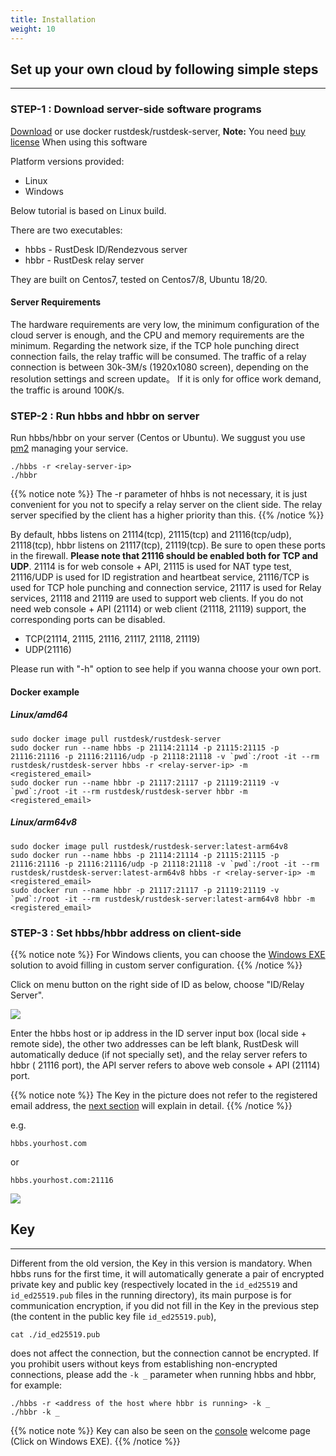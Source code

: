 ```yaml
---
title: Installation 
weight: 10
---
```


## Set up your own cloud by following simple steps
-----------

### STEP-1 : Download server-side software programs

[Download](https://github.com/rustdesk/rustdesk-server/) or use docker rustdesk/rustdesk-server, **Note:** You need [buy license](https://rustdesk.com/server/) When using this software

Platform versions provided:
  - Linux
  - Windows

Below tutorial is based on Linux build.

There are two executables:
  - hbbs - RustDesk ID/Rendezvous server
  - hbbr - RustDesk relay server

They are built on Centos7, tested on Centos7/8, Ubuntu 18/20.

#### Server Requirements
The hardware requirements are very low, the minimum configuration of the cloud server is enough, and the CPU and memory requirements are the minimum. Regarding the network size, if the TCP hole punching direct connection fails, the relay traffic will be consumed. The traffic of a relay connection is between 30k-3M/s (1920x1080 screen), depending on the resolution settings and screen update。 If it is only for office work demand, the traffic is around 100K/s.


### STEP-2 : Run hbbs and hbbr on server

Run hbbs/hbbr on your server (Centos or Ubuntu). We suggust you use [pm2](https://pm2.keymetrics.io/) managing your service.

```
./hbbs -r <relay-server-ip>
./hbbr
```
{{% notice note %}}
The -r parameter of hhbs is not necessary, it is just convenient for you not to specify a relay server on the client side. The relay server specified by the client has a higher priority than this.
{{% /notice %}}

By default, hbbs listens on 21114(tcp), 21115(tcp) and 21116(tcp/udp), 21118(tcp), hbbr listens on 21117(tcp), 21119(tcp). Be sure to open these ports in the firewall. **Please note that 21116 should be enabled both for TCP and UDP**. 21114 is for web console + API, 21115 is used for NAT type test, 21116/UDP is used for ID registration and heartbeat service, 21116/TCP is used for TCP hole punching and connection service, 21117 is used for Relay services, 21118 and 21119 are used to support web clients. If you do not need web console + API (21114) or web client (21118, 21119) support, the corresponding ports can be disabled.

- TCP(21114, 21115, 21116, 21117, 21118, 21119)
- UDP(21116)

Please run with "-h" option to see help if you wanna choose your own port.

#### Docker example

##### Linux/amd64
```
sudo docker image pull rustdesk/rustdesk-server
sudo docker run --name hbbs -p 21114:21114 -p 21115:21115 -p 21116:21116 -p 21116:21116/udp -p 21118:21118 -v `pwd`:/root -it --rm rustdesk/rustdesk-server hbbs -r <relay-server-ip> -m <registered_email>
sudo docker run --name hbbr -p 21117:21117 -p 21119:21119 -v `pwd`:/root -it --rm rustdesk/rustdesk-server hbbr -m <registered_email>
```

##### Linux/arm64v8
```
sudo docker image pull rustdesk/rustdesk-server:latest-arm64v8
sudo docker run --name hbbs -p 21114:21114 -p 21115:21115 -p 21116:21116 -p 21116:21116/udp -p 21118:21118 -v `pwd`:/root -it --rm rustdesk/rustdesk-server:latest-arm64v8 hbbs -r <relay-server-ip> -m <registered_email>
sudo docker run --name hbbr -p 21117:21117 -p 21119:21119 -v `pwd`:/root -it --rm rustdesk/rustdesk-server:latest-arm64v8 hbbr -m <registered_email>
```


### STEP-3 : Set hbbs/hbbr address on client-side

{{% notice note %}}
For Windows clients, you can choose the [Windows EXE](/docs/en/self-host/console/#windows-exe) solution to avoid filling in custom server configuration.
{{% /notice %}}

Click on menu button on the right side of ID as below, choose "ID/Relay Server".

![](/docs/en/self-host/install/images/server-set-menu.png)

Enter the hbbs host or ip address in the ID server input box (local side + remote side), the other two addresses can be left blank, RustDesk will automatically deduce (if not specially set), and the relay server refers to hbbr ( 21116 port), the API server refers to above web console + API (21114) port.

{{% notice note %}}
The Key in the picture does not refer to the registered email address, the [next section](#key) will explain in detail.
{{% /notice %}}

e.g.

```
hbbs.yourhost.com
```

or

```
hbbs.yourhost.com:21116
```

![](/docs/en/self-host/install/images/server-set-window.png)

## Key
-----------
Different from the old version, the Key in this version is mandatory. When hbbs runs for the first time, it will automatically generate a pair of encrypted private key and public key (respectively located in the `id_ed25519` and `id_ed25519.pub` files in the running directory), its main purpose is for communication encryption, if you did not fill in the Key in the previous step (the content in the public key file `id_ed25519.pub`),

````
cat ./id_ed25519.pub
````

does not affect the connection, but the connection cannot be encrypted. If you prohibit users without keys from establishing non-encrypted connections, please add the `-k _` parameter when running hbbs and hbbr, for example:
````
./hbbs -r <address of the host where hbbr is running> -k _
./hbbr -k _
````

{{% notice note %}}
Key can also be seen on the [console](/docs/en/self-host/console/) welcome page (Click on Windows EXE).
{{% /notice %}}